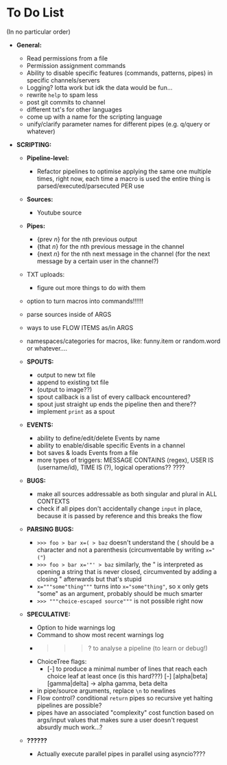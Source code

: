 # To Do List

(In no particular order)


* **General:**
    * Read permissions from a file
    * Permission assignment commands
    * Ability to disable specific features (commands, patterns, pipes) in specific channels/servers
    * Logging? lotta work but idk the data would be fun...
    * rewrite `help` to spam less
    * post git commits to channel
    * different txt's for other languages
    * come up with a name for the scripting language
    * unify/clarify parameter names for different pipes (e.g. q/query or whatever)

* **SCRIPTING:**

    * **Pipeline-level:**
        * Refactor pipelines to optimise applying the same one multiple times,
        right now, each time a macro is used the entire thing is parsed/executed/parsecuted PER use

    * **Sources:**
        * Youtube source

    * **Pipes:**
        * {prev *n*} for the nth previous output
        * {that *n*} for the nth previous message in the channel
        * {next *n*} for the nth next message in the channel (for the next message by a certain user in the channel?)

    * TXT uploads:
        * figure out more things to do with them

    * option to turn macros into commands!!!!!!
    * parse sources inside of ARGS
    * ways to use FLOW ITEMS as/in ARGS
    * namespaces/categories for macros, like: funny.item or random.word or whatever....

    * **SPOUTS:**
        * output to new txt file
        * append to existing txt file
        * (output to image??)
        * spout callback is a list of every callback encountered?
        * spout just straight up ends the pipeline then and there??
        * implement `print` as a spout

    * **EVENTS:**
        * ability to define/edit/delete Events by name
        * ability to enable/disable specific Events in a channel
        * bot saves & loads Events from a file
        * more types of triggers: MESSAGE CONTAINS (regex), USER IS (username/id), TIME IS (?), logical operations?? ????

    * **BUGS:**
        * make all sources addressable as both singular and plural in ALL CONTEXTS
        * check if all pipes don't accidentally change `input` in place, because it is passed by reference and this breaks the flow
    
    * **PARSING BUGS:**
        * `>>> foo > bar x=( > baz` doesn't understand the ( should be a character and not a parenthesis (circumventable by writing `x="("`)
        * `>>> foo > bar x='"' > baz` similarly, the " is interpreted as opening a string that is never closed, circumvented by adding a closing " afterwards but that's stupid
        * `x="""some"thing"""` turns into `x="some"thing"`, so x only gets "some" as an argument, probably should be much smarter
        * `>>> """choice-escaped source"""` is not possible right now

    * **SPECULATIVE:**
        * Option to hide warnings log
        * Command to show most recent warnings log
        * >>>? to analyse a pipeline (to learn or debug!)
        * ChoiceTree flags:
            * [-] to produce a minimal number of lines that reach each choice leaf at least once (is this hard???)
                [-] [alpha|beta] [gamma|delta] → alpha gamma, beta delta
        * in pipe/source arguments, replace `\n` to newlines
        * Flow control? conditional `return` pipes so recursive yet halting pipelines are possible?
        * pipes have an associated "complexity" cost function based on args/input values that makes sure a user doesn't request absurdly much work...?

    * **??????**
        * Actually execute parallel pipes in parallel using asyncio????